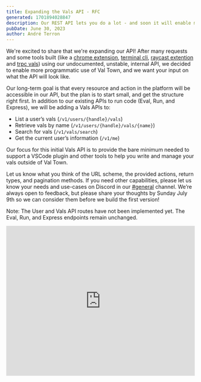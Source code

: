 ```yaml
---
title: Expanding the Vals API - RFC
generated: 1701894028847
description: Our REST API lets you do a lot - and soon it will enable more
pubDate: June 30, 2023
author: André Terron
---
```


We're excited to share that we're expanding our API! After many requests and some tools built (like a [chrome extension](https://github.com/pomdtr/val-town-web-extension), [terminal cli](https://github.com/pomdtr/val), [raycast extention](https://github.com/pomdtr/val-town-raycast-extension) and [trpc vals](https://www.val.town/u/valTownTrpc)) using our undocumented, unstable, internal API, we decided to enable more programmatic use of Val Town, and we want your input on what the API will look like.

Our long-term goal is that every resource and action in the platform will be accessible in our API, but the plan is to start small, and get the structure right first. In addition to our existing APIs to run code (Eval, Run, and Express), we will be adding a Vals APIs to:

- List a user’s vals (`/v1/users/{handle}/vals`)
- Retrieve vals by name (`/v1/users/{handle}/vals/{name}`)
- Search for vals (`/v1/vals/search`)
- Get the current user’s information (`/v1/me`)

Our focus for this initial Vals API is to provide the bare minimum needed to support a VSCode plugin and other tools to help you write and manage your vals outside of Val Town.

Let us know what you think of the URL scheme, the provided actions, return types, and pagination methods. If you need other capabilities, please let us know your needs and use-cases on Discord in our [#general](https://discord.com/channels/1020432421243592714/1020432421243592717) channel. We’re always open to feedback, but please share your thoughts by Sunday July 9th so we can consider them before we build the first version!

Note: The User and Vals API routes have not been implemented yet. The Eval, Run, and Express endpoints remain unchanged.

<div class="not-content">
  <iframe src="https://www.val.town/docs/rfc-1.html#/operations-tag-Vals" width="100%" frameborder="no" style="height: 400px;">
    &#x20;
  </iframe>
</div>
